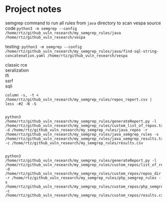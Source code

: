 # Project notes
semgrep command to run all rules from `java` directory to scan vespa source code
`python3 -m semgrep --config /home/rtz/github_vuln_research/my_semgrep_rules/java /home/rtz/github_vuln_research/vespa`


testing:
`python3 -m semgrep --config /home/rtz/github_vuln_research/my_semgrep_rules/java/find-sql-string-concatenation.yaml /home/rtz/github_vuln_research/vespa`


classic rce \
seralization \
lfi \
ssrf \
sqli

```
column -s, -t < /home/rtz/github_vuln_research/my_semgrep_rules/repos_report.csv | less -#2 -N -S 


python3 /home/rtz/github_vuln_research/my_semgrep_rules/generateReport.py -l /home/rtz/github_vuln_research/my_semgrep_rules/custom_list_of_repos.txt -d /home/rtz/github_vuln_research/my_semgrep_rules/java_repos -r /home/rtz/github_vuln_research/my_semgrep_rules/java_semgrep_rules -s /home/rtz/github_vuln_research/my_semgrep_rules/java_semgrep_results.txt -c /home/rtz/github_vuln_research/my_semgrep_rules/results.csv


python3 /home/rtz/github_vuln_research/my_semgrep_rules/generateReport.py -l /home/rtz/github_vuln_research/my_semgrep_rules/custom_repos/list_of_repos_php.txt -d /home/rtz/github_vuln_research/my_semgrep_rules/custom_repos/repos_dir -r /home/rtz/github_vuln_research/my_semgrep_rules/php_semgrep_rules -s /home/rtz/github_vuln_research/my_semgrep_rules/custom_repos/php_semgrep_results.txt -c /home/rtz/github_vuln_research/my_semgrep_rules/custom_repos/results.csv
```